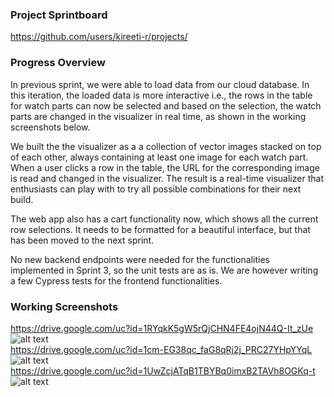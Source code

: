 ### Project Sprintboard
https://github.com/users/kireeti-r/projects/

### Progress Overview

In previous sprint, we were able to load data from our cloud database. In this iteration, the loaded data is more interactive i.e., the rows in the table for watch parts can now be selected and based on the selection, the watch parts are changed in the visualizer in real time, as shown in the working screenshots below.  

We built the the visualizer as a a collection of vector images stacked on top of each other, always containing at least one image for each watch part. When a user clicks a row in the table, the URL for the corresponding image is read and changed in the visualizer. The result is a real-time visualizer that enthusiasts can play with to try all possible combinations for their next build.  

The web app also has a cart functionality now, which shows all the current row selections. It needs to be formatted for a beautiful interface, but that has been moved to the next sprint.  

No new backend endpoints were needed for the functionalities implemented in Sprint 3, so the unit tests are as is. We are however writing a few Cypress tests for the frontend functionalities.  

### Working Screenshots
https://drive.google.com/uc?id=1RYqkK5gW5rQjCHN4FE4ojN44Q-It_zUe
![alt text](https://drive.google.com/uc?id=1RYqkK5gW5rQjCHN4FE4ojN44Q-It_zUe)
<br/>
https://drive.google.com/uc?id=1cm-EG38qc_faG8qRj2j_PRC27YHpYYqL
![alt text](https://drive.google.com/uc?id=1cm-EG38qc_faG8qRj2j_PRC27YHpYYqL)
<br/>
https://drive.google.com/uc?id=1UwZcjATqB1TBYBq0imxB2TAVh8OGKq-t
![alt text](https://drive.google.com/uc?id=1UwZcjATqB1TBYBq0imxB2TAVh8OGKq-t)
<br/>
